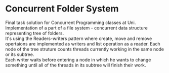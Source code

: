 # Concurrent Folder System
Final task solution for Concurrent Programming classes at Uni.  
Implementation of a part of a file system - concurrent data structure representing tree of folders.  
It's using the Readers-writers pattern where create, move and remove opertaions are implemented as writers and list
operation as a reader.  Each node of the tree struture counts threads currently working in the same node or its subtree.  
Each writer waits before entering a node in which he wants to change something until all of the threads in its
subtree will finish their work.
